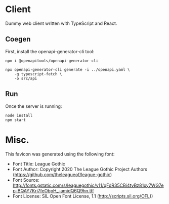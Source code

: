 # Client

Dummy web client written with TypeScript and React.

## Coegen

First, install the openapi-generator-cli tool:

```shell
npm i @openapitools/openapi-generator-cli
```

```shell
npx openapi-generator-cli generate -i ../openapi.yaml \
    -g typescript-fetch \
    -o src/api
```

## Run

Once the server is running:

```shell
node install
npm start
```

# Misc.

This favicon was generated using the following font:

- Font Title: League Gothic
- Font Author: Copyright 2020 The League Gothic Project Authors (https://github.com/theleagueof/league-gothic)
- Font Source: http://fonts.gstatic.com/s/leaguegothic/v11/qFdR35CBi4tvBz81xy7WG7ep-BQAY7Krj7feObpH_-amidQ6Q9hn.ttf
- Font License: SIL Open Font License, 1.1 (http://scripts.sil.org/OFL))
